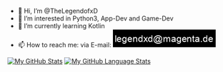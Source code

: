 - 👋 Hi, I’m @TheLegendofxD
- 👀 I’m interested in Python3, App-Dev and Game-Dev
- 🌱 I’m currently learning Kotlin
- 📫 How to reach me: via E-mail: ![Email-PNG](mail.png)

[![My GitHub Stats](https://github-readme-stats.vercel.app/api/?username=TheLegendofxD&count_private=true&theme=nightowl&showicons=true)]()
[![My GitHub Language Stats](https://github-readme-stats.vercel.app/api/top-langs/?username=TheLegendofxD&langs_count=5&theme=nightowl)]()

<!---
TheLegendofxD/TheLegendofxD is a ✨ special ✨ repository because its `README.md` (this file) appears on your GitHub profile.
You can click the Preview link to take a look at your changes.
--->
